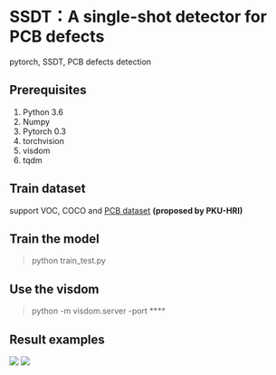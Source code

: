 # SSDT：A single-shot detector for PCB  defects
 pytorch, SSDT, PCB defects detection

## Prerequisites
1. Python 3.6
2. Numpy
3. Pytorch 0.3
4. torchvision
5. visdom
6. tqdm

## Train dataset
support VOC, COCO and [PCB dataset](http://robotics.pkusz.edu.cn/resources/dataset/) **(proposed by PKU-HRI)**
## Train the model
> python train_test.py

## Use the visdom
> python -m visdom.server -port ****

## Result examples
![](examples/result1.png)
![](examples/result4.png)